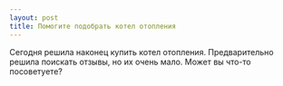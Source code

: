 ```yaml
---
layout: post 
title: Помогите подобрать котел отопления 
--- 
```

Сегодня решила наконец купить котел отопления. Предварительно решила поискать отзывы, но их очень мало. Может вы что-то посоветуете?